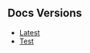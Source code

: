 ## Docs Versions

- [Latest](https://cardano-foundation.github.io/cardano-deposit-wallet/docs/latest/index.html)
- [Test](https://cardano-foundation.github.io/cardano-deposit-wallet/docs/test/index.html)